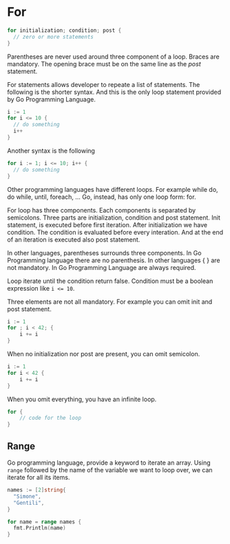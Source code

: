 # For

```go
for initialization; condition; post {
  // zero or more statements
}
```

Parentheses are never used around three component of a loop. Braces are mandatory. The opening brace must be on the same line as the *post* statement.

For statements allows developer to repeate a list of statements. The following is the shorter syntax. And this is the only loop statement provided by Go Programming Language.

```go
i := 1
for i <= 10 {
  // do something
  i++
}
```

Another syntax is the following

```go
for i := 1; i <= 10; i++ {
  // do something
}
```

Other programming languages have different loops. For example while do, do while, until, foreach, ... Go, instead, has only one loop form: for.

For loop has three components. Each components is separated by semicolons. Three parts are initialization, condition and post statement. Init statement, is executed before first iteration. After initialization we have condition. The condition is evaluated before every interation. And at the end of an iteration is executed also post statement.

In other languages, parentheses surrounds three components. In Go Programming language there are no parenthesis. In other languages { } are not mandatory. In Go Programming Language are always required.

Loop iterate until the condition return false. Condition must be a boolean expression like `i <= 10`.

Three elements are not all mandatory. For example you can omit init and post statement.

```go
i := 1
for ; i < 42; {
    i += i
}
```

When no initialization nor post are present, you can omit semicolon.

```go
i := 1
for i < 42 {
    i += i
}
```

When you omit everything, you have an infinite loop.

```go
for {
    // code for the loop
}
```

## Range

Go programming language, provide a keyword to iterate an array. Using `range` followed by the name of the variable we want to loop over, we can iterate for all its items.

```go
names := [2]string{
  "Simone",
  "Gentili",
}

for name = range names {
  fmt.Println(name)
}
```